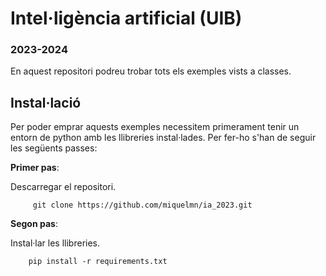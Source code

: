 # Intel·ligència artificial (UIB)
### 2023-2024

En aquest repositori podreu trobar tots els exemples vists a classes.

## Instal·lació

Per poder emprar aquests exemples necessitem primerament tenir un entorn de python amb les 
llibreries instal·lades. Per fer-ho s'han de seguir les següents passes: 

**Primer pas**: 

Descarregar el repositori.
```
     git clone https://github.com/miquelmn/ia_2023.git
```

**Segon pas**:

Instal·lar les llibreries.

```
    pip install -r requirements.txt
```

